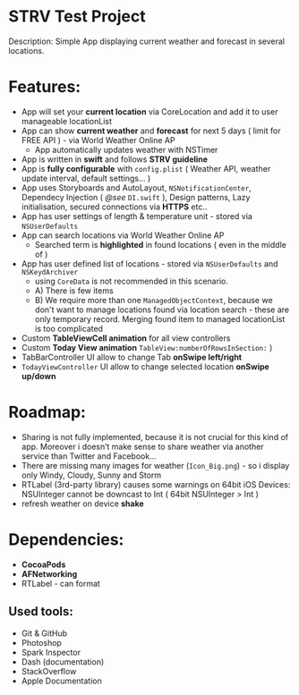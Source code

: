 STRV Test Project
=================

Description: Simple App displaying current weather and forecast in several locations.

Features:
========
- App will set your **current location** via CoreLocation and add it to user manageable locationList
- App can show **current weather** and **forecast** for next 5 days ( limit for FREE API ) -  via World Weather Online AP  
   - App automatically updates weather with NSTimer
- App is written in **swift** and follows **STRV guideline**
- App is **fully configurable** with `config.plist`  ( Weather API, weather update interval, default settings... )
- App uses Storyboards and AutoLayout, `NSNotificationCenter`, Dependecy Injection ( *@see* `DI.swift` ), Design patterns, Lazy initialisation, secured connections via **HTTPS** etc..
- App has user settings of length & temperature unit - stored via `NSUserDefaults`
- App can search locations via World Weather Online AP
   - Searched term is **highlighted** in found locations ( even in the middle of  )
- App has user defined list of locations - stored via `NSUserDefaults` and `NSKeydArchiver`
   - using `CoreData` is not recommended in this scenario. 
   - A) There is few items
   - B) We require more than one `ManagedObjectContext`, because we don't want to manage locations found via location search - these are only temporary record.  Merging found item to managed locationList is too complicated
- Custom **TableViewCell animation** for all view controllers
- Custom **Today View animation**
`TableView:numberOfRowsInSection:` )
- TabBarController UI allow to change Tab **onSwipe left/right**
- `TodayViewController` UI allow to change selected location **onSwipe up/down**

Roadmap: 
=======
- Sharing is not fully implemented, because it is not crucial for this kind of app. Moreover i doesn’t make sense to share weather via another service than Twitter and Facebook... 
- There are missing many images for weather (`Icon_Big.png`) - so i display only Windy, Cloudy, Sunny and Storm 
- RTLabel (3rd-party library) causes some warnings on 64bit iOS Devices: NSUInteger cannot be downcast to Int ( 64bit NSUInteger > Int )
- refresh weather on device **shake**

Dependencies:
=============
- **CocoaPods**
- **AFNetworking**
- RTLabel - can format

Used tools:
-----------
- Git & GitHub 
- Photoshop
- Spark Inspector
- Dash (documentation)
- StackOverflow
- Apple Documentation
